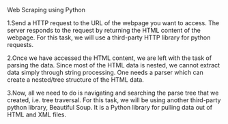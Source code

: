 Web  Scraping using Python

1.Send a HTTP request to the URL of the webpage you want to access. The server responds to the request by returning the HTML content of the webpage. For this task, we will use a third-party HTTP library for python requests.
  
2.Once we have accessed the HTML content, we are left with the task of parsing the data. Since most of the HTML data is nested, we cannot extract data simply through string processing. One needs a parser which can create a nested/tree structure of the HTML data.
   
3.Now, all we need to do is navigating and searching the parse tree that we created, i.e. tree traversal. For this task, we will be using another third-party python library, Beautiful Soup. It is a Python library for pulling data out of HTML and XML files.
